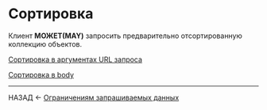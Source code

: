 # Сортировка

Клиент **МОЖЕТ(MAY)** запросить предварительно отсортированную коллекцию объектов.

[Сортировка в аргументах URL запроса](./sort-url.md)

[Сортировка в body](./sort-doc.md)

---

НАЗАД <- [Ограничениям запрашиваемых данных](./data-fetching.md)